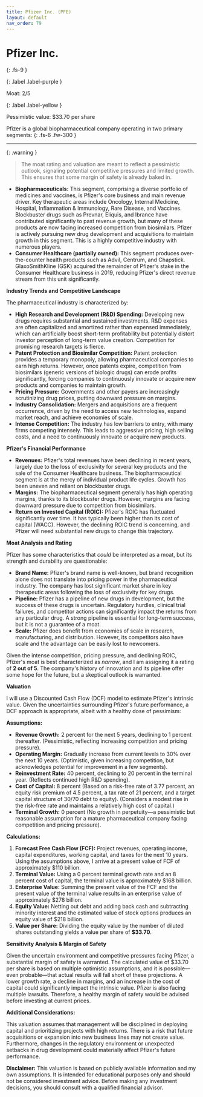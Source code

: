 ```yaml
---
title: Pfizer Inc. (PFE)
layout: default
nav_order: 79
---
```


# Pfizer Inc.
{: .fs-9 }

{: .label .label-purple }

Moat: 2/5

{: .label .label-yellow }

Pessimistic value: $33.70 per share

Pfizer is a global biopharmaceutical company operating in two primary segments:
{: .fs-6 .fw-300 }

---

{: .warning } 
>The moat rating and valuation are meant to reflect a pessimistic outlook, signaling potential competitive pressures and limited growth. This ensures that some margin of safety is already baked in.


* **Biopharmaceuticals:** This segment, comprising a diverse portfolio of medicines and vaccines, is Pfizer's core business and main revenue driver. Key therapeutic areas include Oncology, Internal Medicine, Hospital, Inflammation & Immunology, Rare Disease, and Vaccines. Blockbuster drugs such as Prevnar, Eliquis, and Ibrance have contributed significantly to past revenue growth, but many of these products are now facing increased competition from biosimilars. Pfizer is actively pursuing new drug development and acquisitions to maintain growth in this segment.  This is a highly competitive industry with numerous players.
* **Consumer Healthcare (partially owned):** This segment produces over-the-counter health products such as Advil, Centrum, and Chapstick. GlaxoSmithKline (GSK) acquired the remainder of Pfizer's stake in the Consumer Healthcare business in 2019, reducing Pfizer's direct revenue stream from this unit significantly.

**Industry Trends and Competitive Landscape**

The pharmaceutical industry is characterized by:

* **High Research and Development (R&D) Spending:**  Developing new drugs requires substantial and sustained investments. R&D expenses are often capitalized and amortized rather than expensed immediately, which can artificially boost short-term profitability but potentially distort investor perception of long-term value creation.  Competition for promising research targets is fierce.
* **Patent Protection and Biosimilar Competition:**  Patent protection provides a temporary monopoly, allowing pharmaceutical companies to earn high returns. However, once patents expire, competition from biosimilars (generic versions of biologic drugs) can erode profits significantly, forcing companies to continuously innovate or acquire new products and companies to maintain growth.
* **Pricing Pressure:**  Governments and other payers are increasingly scrutinizing drug prices, putting downward pressure on margins.  
* **Industry Consolidation:**  Mergers and acquisitions are a frequent occurrence, driven by the need to access new technologies, expand market reach, and achieve economies of scale.
* **Intense Competition:** The industry has low barriers to entry, with many firms competing intensely. This leads to aggressive pricing, high selling costs, and a need to continuously innovate or acquire new products.

**Pfizer's Financial Performance**

* **Revenues:** Pfizer's total revenues have been declining in recent years, largely due to the loss of exclusivity for several key products and the sale of the Consumer Healthcare business. The biopharmaceutical segment is at the mercy of individual product life cycles. Growth has been uneven and reliant on blockbuster drugs.
* **Margins:** The biopharmaceutical segment generally has high operating margins, thanks to its blockbuster drugs. However, margins are facing downward pressure due to competition from biosimilars. 
* **Return on Invested Capital (ROIC):** Pfizer's ROIC has fluctuated significantly over time. It has typically been higher than its cost of capital (WACC).  However, the declining ROIC trend is concerning, and Pfizer will need substantial new drugs to change this trajectory.

**Moat Analysis and Rating**

Pfizer has some characteristics that *could* be interpreted as a moat, but its strength and durability are questionable:

* **Brand Name:** Pfizer's brand name is well-known, but brand recognition alone does not translate into pricing power in the pharmaceutical industry.  The company has lost significant market share in key therapeutic areas following the loss of exclusivity for key drugs.
* **Pipeline:** Pfizer has a pipeline of new drugs in development, but the success of these drugs is uncertain. Regulatory hurdles, clinical trial failures, and competitor actions can significantly impact the returns from any particular drug. A strong pipeline is essential for long-term success, but it is not a guarantee of a moat.
* **Scale:** Pfizer does benefit from economies of scale in research, manufacturing, and distribution. However, its competitors also have scale and the advantage can be easily lost to newcomers.

Given the intense competition, pricing pressure, and declining ROIC, Pfizer's moat is best characterized as *narrow*, and I am assigning it a rating of **2 out of 5**.  The company's history of innovation and its pipeline offer some hope for the future, but a skeptical outlook is warranted.


**Valuation**

I will use a Discounted Cash Flow (DCF) model to estimate Pfizer's intrinsic value. Given the uncertainties surrounding Pfizer's future performance, a DCF approach is appropriate, albeit with a healthy dose of pessimism:

**Assumptions:**

* **Revenue Growth:**  2 percent for the next 5 years, declining to 1 percent thereafter. (Pessimistic, reflecting increasing competition and pricing pressure).
* **Operating Margin:** Gradually increase from current levels to 30% over the next 10 years. (Optimistic, given increasing competition, but acknowledges potential for improvement in a few segments).
* **Reinvestment Rate:** 40 percent, declining to 20 percent in the terminal year. (Reflects continued high R&D spending).
* **Cost of Capital:** 8 percent (Based on a risk-free rate of 3.77 percent, an equity risk premium of 4.5 percent, a tax rate of 21 percent, and a target capital structure of 30/70 debt to equity). (Considers a modest rise in the risk-free rate and maintains a relatively high cost of capital.)
* **Terminal Growth:** 0 percent (No growth in perpetuity—a pessimistic but reasonable assumption for a mature pharmaceutical company facing competition and pricing pressure).

**Calculations:**


1. **Forecast Free Cash Flow (FCF):** Project revenues, operating income, capital expenditures, working capital, and taxes for the next 10 years. Using the assumptions above, I arrive at a present value of FCF of approximately $110 billion. 
2. **Terminal Value:**  Using a 0 percent terminal growth rate and an 8 percent cost of capital, the terminal value is approximately $168 billion.
3. **Enterprise Value:** Summing the present value of the FCF and the present value of the terminal value results in an enterprise value of approximately $278 billion.
4. **Equity Value:** Netting out debt and adding back cash and subtracting minority interest and the estimated value of stock options produces an equity value of $218 billion. 
5. **Value per Share:** Dividing the equity value by the number of diluted shares outstanding yields a value per share of **$33.70**.

**Sensitivity Analysis & Margin of Safety**

Given the uncertain environment and competitive pressures facing Pfizer, a substantial margin of safety is warranted. The calculated value of $33.70 per share is based on multiple optimistic assumptions, and it is possible—even probable—that actual results will fall short of these projections. A lower growth rate, a decline in margins, and an increase in the cost of capital could significantly impact the intrinsic value. Pfizer is also facing multiple lawsuits. Therefore, a healthy margin of safety would be advised before investing at current prices.

**Additional Considerations:**

This valuation assumes that management will be disciplined in deploying capital and prioritizing projects with high returns. There is a risk that future acquisitions or expansion into new business lines may not create value.  Furthermore, changes in the regulatory environment or unexpected setbacks in drug development could materially affect Pfizer's future performance.



**Disclaimer:**  This valuation is based on publicly available information and my own assumptions. It is intended for educational purposes only and should not be considered investment advice. Before making any investment decisions, you should consult with a qualified financial advisor.